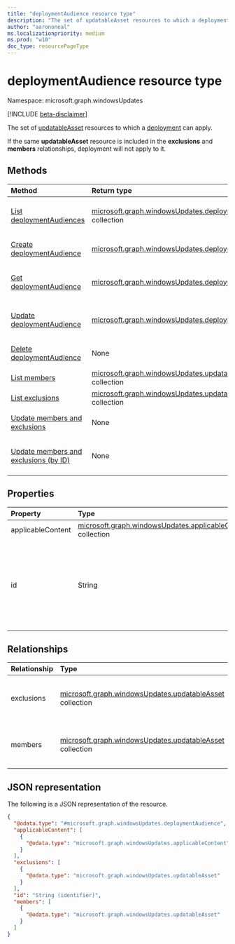 ```yaml
---
title: "deploymentAudience resource type"
description: "The set of updatableAsset resources to which a deployment can apply."
author: "aarononeal"
ms.localizationpriority: medium
ms.prod: "w10"
doc_type: resourcePageType
---
```


# deploymentAudience resource type

Namespace: microsoft.graph.windowsUpdates

[!INCLUDE [beta-disclaimer](../../includes/beta-disclaimer.md)]

The set of [updatableAsset](../resources/windowsupdates-updatableasset.md) resources to which a [deployment](../resources/windowsupdates-deployment.md) can apply.

If the same **updatableAsset** resource is included in the **exclusions** and **members** relationships, deployment will not apply to it.

## Methods
|Method|Return type|Description|
|:---|:---|:---|
|[List deploymentAudiences](../api/windowsupdates-deployment-list-audience.md)|[microsoft.graph.windowsUpdates.deploymentAudience](../resources/windowsupdates-deploymentaudience.md) collection|Get a list of the [deploymentAudience](../resources/windowsupdates-deploymentaudience.md) objects and their properties.|
|[Create deploymentAudience](../api/windowsupdates-deployment-post-audience.md)|[microsoft.graph.windowsUpdates.deploymentAudience](../resources/windowsupdates-deploymentaudience.md)|Create a new [deploymentAudience](../resources/windowsupdates-deploymentaudience.md) object.|
|[Get deploymentAudience](../api/windowsupdates-deploymentaudience-get.md)|[microsoft.graph.windowsUpdates.deploymentAudience](../resources/windowsupdates-deploymentaudience.md)|Read the properties and relationships of a [deploymentAudience](../resources/windowsupdates-deploymentaudience.md) object.|
|[Update deploymentAudience](../api/windowsupdates-deploymentaudience-update.md)|[microsoft.graph.windowsUpdates.deploymentAudience](../resources/windowsupdates-deploymentaudience.md)|Update the properties of a [deploymentAudience](../resources/windowsupdates-deploymentaudience.md) object.|
|[Delete deploymentAudience](../api/windowsupdates-deploymentaudience-delete.md)|None|Delete a [deploymentAudience](../resources/windowsupdates-deploymentaudience.md) object.|
|[List members](../api/windowsupdates-deploymentaudience-list-members.md)|[microsoft.graph.windowsUpdates.updatableAsset](../resources/windowsupdates-updatableasset.md) collection|List members of the [deploymentAudience](../resources/windowsupdates-deploymentaudience.md).|
|[List exclusions](../api/windowsupdates-deploymentaudience-list-exclusions.md)|[microsoft.graph.windowsUpdates.updatableAsset](../resources/windowsupdates-updatableasset.md) collection|List exclusions of the [deploymentAudience](../resources/windowsupdates-deploymentaudience.md).|
|[Update members and exclusions](../api/windowsupdates-deploymentaudience-updateaudience.md)|None|Add or remove members and exclusions.|
|[Update members and exclusions (by ID)](../api/windowsupdates-deploymentaudience-updateaudiencebyid.md)|None|Add or remove members and exclusions of the same type.|

## Properties
|Property|Type|Description|
|:---|:---|:---|
|applicableContent|[microsoft.graph.windowsUpdates.applicableContent](../resources/windowsupdates-applicablecontent.md) collection|**TODO: Add Description**|
|id|String|The unique identifier for the deployment audience. Returned by default. Key. Not nullable. Read-only.|

## Relationships
|Relationship|Type|Description|
|:---|:---|:---|
|exclusions|[microsoft.graph.windowsUpdates.updatableAsset](../resources/windowsupdates-updatableasset.md) collection|Specifies the assets to exclude from the audience.|
|members|[microsoft.graph.windowsUpdates.updatableAsset](../resources/windowsupdates-updatableasset.md) collection|Specifies the assets to include in the audience.|

## JSON representation
The following is a JSON representation of the resource.
<!-- {
  "blockType": "resource",
  "keyProperty": "id",
  "@odata.type": "microsoft.graph.windowsUpdates.deploymentAudience",
  "openType": false
}
-->
``` json
{
  "@odata.type": "#microsoft.graph.windowsUpdates.deploymentAudience",
  "applicableContent": [
    {
      "@odata.type": "microsoft.graph.windowsUpdates.applicableContent"
    }
  ],
  "exclusions": [
    {
      "@odata.type": "microsoft.graph.windowsUpdates.updatableAsset"
    }
  ],
  "id": "String (identifier)",
  "members": [
    {
      "@odata.type": "microsoft.graph.windowsUpdates.updatableAsset"
    }
  ]
}
```

